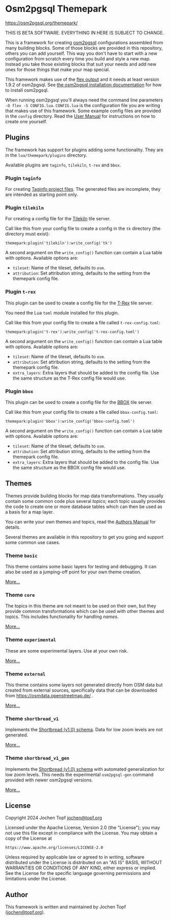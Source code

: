 
# Osm2pgsql Themepark

https://osm2pgsql.org/themepark/

THIS IS BETA SOFTWARE. EVERYTHING IN HERE IS SUBJECT TO CHANGE.

This is a framework for creating [osm2pgsql](https://osm2pgsql.org/)
configurations assembled from many building blocks. Some of those blocks are
provided in this repository, others you can add yourself. This way you don't
have to start with a new configuration from scratch every time you build and
style a new map. Instead you take those existing blocks that suit your needs
and add new ones for those things that make your map special.

This framework makes use of the [flex
output](https://osm2pgsql.org/doc/manual.html#the-flex-output) and it needs at
least version 1.9.2 of osm2pgsql. See [the osm2pgsql installation
documentation](https://osm2pgsql.org/doc/install.html) for how to install
osm2pgsql.

When running osm2pgsql you'll always need the command line parameters `-O flex
-S CONFIG.lua`. `CONFIG.lua` is the configuration file you are writing that
makes use of this framework. Some example config files are provided in the
`config` directory. Read the [User
Manual](https://osm2pgsql.org/themepark/users-manual.html) for instructions on
how to create one yourself.

## Plugins

The framework has support for plugins adding some functionality. They are in
the `lua/themepark/plugins` directory.

Available plugins are `taginfo`, `tilekiln`, `t-rex` and `bbox`.

### Plugin `taginfo`

For creating [Taginfo project
files](https://wiki.openstreetmap.org/wiki/Taginfo/Projects). The generated
files are incomplete, they are intended as starting point only.

### Plugin `tilekiln`

For creating a config file for the
[Tilekiln](https://github.com/pnorman/tilekiln) tile server.

Call like this from your config file to create a config in the `tk` directory
(the directory must exist):

```
themepark:plugin('tilekiln'):write_config('tk')
```

A second argument on the `write_config()` function can contain a Lua table
with options. Available options are:

* `tileset`: Name of the tileset, defaults to `osm`.
* `attribution`: Set attribution string, defaults to the setting from the
  themepark config file.

### Plugin `t-rex`

This plugin can be used to create a config file for the
[T-Rex](https://t-rex.tileserver.ch/) tile server.

You need the Lua `toml` module installed for this plugin.

Call like this from your config file to create a file called
`t-rex-config.toml`:

```
themepark:plugin('t-rex'):write_config('t-rex-config.toml')
```

A second argument on the `write_config()` function can contain a Lua table
with options. Available options are:

* `tileset`: Name of the tileset, defaults to `osm`.
* `attribution`: Set attribution string, defaults to the setting from the
  themepark config file.
* `extra_layers`: Extra layers that should be added to the config file. Use
  the same structure as the T-Rex config file would use.

### Plugin `bbox`

This plugin can be used to create a config file for the
[BBOX](https://www.bbox.earth/) tile server.

Call like this from your config file to create a file called
`bbox-config.toml`:

```
themepark:plugin('bbox'):write_config('bbox-config.toml')
```

A second argument on the `write_config()` function can contain a Lua table
with options. Available options are:

* `tileset`: Name of the tileset, defaults to `osm`.
* `attribution`: Set attribution string, defaults to the setting from the
  themepark config file.
* `extra_layers`: Extra layers that should be added to the config file. Use
  the same structure as the BBOX config file would use.

## Themes

Themes provide building blocks for map data transformations. They usually
contain some common code plus several *topics*; each topic usually provides the
code to create one or more database tables which can then be used as a basis
for a map layer.

You can write your own themes and topics, read the [Authors
Manual](https://osm2pgsql.org/themepark/authors-manual.html) for details.

Several themes are available in this repository to get you going and support
some common use cases.

### Theme `basic`

This theme contains some basic layers for testing and debugging. It can
also be used as a jumping-off point for your own theme creation.

[More...](themes/basic/README.md)

### Theme `core`

The topics in this theme are not meant to be used on their own, but they
provide common transformations which can be used with other themes and
topics. This includes functionality for handling *names*.

[More...](themes/core/README.md)

### Theme `experimental`

These are some experimental layers. Use at your own risk.

[More...](themes/experimental/README.md)

### Theme `external`

This theme contains some layers not generated directly from OSM data but
created from external sources, specifically data that can be downloaded from
https://osmdata.openstreetmap.de/ .

[More...](themes/external/README.md)

### Theme `shortbread_v1`

Implements the [Shortbread (v1.0)
schema](https://shortbread-tiles.org/schema/1.0). Data for low zoom levels
are not generated.

[More...](themes/shortbread_v1/README.md)

### Theme `shortbread_v1_gen`

Implements the [Shortbread (v1.0)
schema](https://shortbread-tiles.org/schema/1.0) with automated
generalization for low zoom levels. This needs the experimental `osm2pgsql-gen`
command provided with newer osm2pgsql versions.

[More...](themes/shortbread_v1_gen/README.md)

## License

Copyright 2024 Jochen Topf <jochen@topf.org>

Licensed under the Apache License, Version 2.0 (the "License");
you may not use this file except in compliance with the License.
You may obtain a copy of the License at

    https://www.apache.org/licenses/LICENSE-2.0

Unless required by applicable law or agreed to in writing, software
distributed under the License is distributed on an "AS IS" BASIS,
WITHOUT WARRANTIES OR CONDITIONS OF ANY KIND, either express or implied.
See the License for the specific language governing permissions and
limitations under the License.

## Author

This framework is written and maintained by Jochen Topf (jochen@topf.org).

